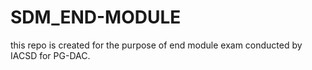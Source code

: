 # SDM_END-MODULE
this repo is created for the purpose of end module exam conducted by IACSD for PG-DAC.
